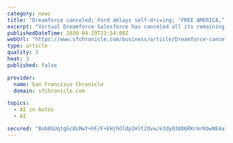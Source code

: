 ```yaml
---
category: news
title: "Dreamforce canceled; Ford delays self-driving; ‘FREE AMERICA,’ says Musk"
excerpt: "Virtual Dreamforce Salesforce has canceled all its remaining 2020 events, including the huge Dreamforce conference that takes over much of San Francisco each fall. The company said it will “reimagine all physical events” in “new and virtual ways” as it moves to ensure the health and safety of employees and customers during the coronavirus pandemic."
publishedDateTime: 2020-04-29T23:54:00Z
webUrl: "https://www.sfchronicle.com/business/article/Dreamforce-canceled-Ford-delays-self-driving-15235669.php"
type: article
quality: 3
heat: 3
published: false

provider:
  name: San Francisco Chronicle
  domain: sfchronicle.com

topics:
  - AI in Autos
  - AI

secured: "Bob8GUqtgGc8LMwY+hF/F+EHjhOldpIHlt2Ovw/e3dy038D6RKrmrKbwNE4a7IEYc0AEPDeZjvku63r9ZqHEu5zb3IuJxVJOPIKJWQUnN/XMChjZdGBsXDv6DeCJRtT2eYgYBEqyf+ELcj8/Z+6unuG0zj5izaVgvZGAIdwRO+K/FUrtRAoPtiGNo5Tdxze15ty6i/e+84YKX2BZGvKwpzumt89sEODIW7z8To4YMjGscBeBvmGO/NDzgKjut9THcPYlaA6uMj12xlg2HpYtheTOtDGu0v8e3CDvcsfR3NHyQR6nMJNUK5+Pf6wPhxUS;ZiqKZhywwVa3+QMl/yRzyQ=="
---
```



